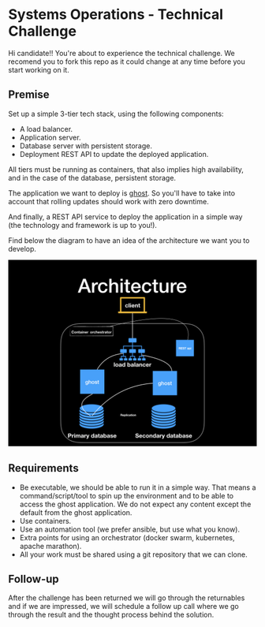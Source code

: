# Systems Operations - Technical Challenge

Hi candidate!! You're about to experience the technical challenge. We recomend you to fork this repo as it could change at any time before you start working on it.

## Premise
Set up a simple 3-tier tech stack, using the following components:
* A load balancer.
* Application server.
* Database server with persistent storage.
* Deployment REST API to update the deployed application.

All tiers must be running as containers, that also implies high availability, and in the case of the database, persistent storage.

The application we want to deploy is [ghost](https://www.npmjs.com/package/ghost). So you'll have to take into account that rolling updates should work with zero downtime.

And finally, a REST API service to deploy the application in a simple way (the technology and framework is up to you!).

Find below the diagram to have an idea of the architecture we want you to develop.

![diagram](images/diagram.jpeg)

## Requirements
* Be executable, we should be able to run it in a simple way. That means a command/script/tool to spin up the environment and to be able to access the ghost application. We do not expect any content except the default from the ghost application.
* Use containers.
* Use an automation tool (we prefer ansible, but use what you know).
* Extra points for using an orchestrator (docker swarm, kubernetes, apache marathon).
* All your work must be shared using a git repository that we can clone.

## Follow-up
After the challenge has been returned we will go through the returnables and if we are impressed, we will schedule a follow up call where we go through the result and the thought process behind the solution.
